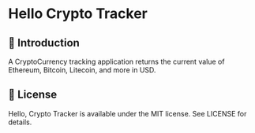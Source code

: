 # Hello Crypto Tracker

## 👋 Introduction

A CryptoCurrency tracking application returns the current value of Ethereum, Bitcoin, Litecoin, and more in USD.

## 📄 License

Hello, Crypto Tracker is available under the MIT license. See LICENSE for details.
